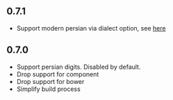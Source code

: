 ## 0.7.1

* Support modern persian via dialect option, see [here](https://github.com/jalaali/moment-jalaali/issues/101)

## 0.7.0

* Support persian digits. Disabled by default.
* Drop support for component
* Drop support for bower
* Simplify build process
